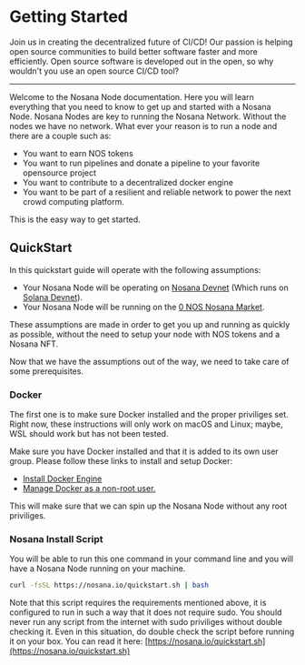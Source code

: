 # Getting Started

Join us in creating the decentralized future of CI/CD! Our passion is helping open source communities to build better software faster and more efficiently.
Open source software is developed out in the open, so why wouldn't you use an open source CI/CD tool?

---

Welcome to the Nosana Node documentation.
Here you will learn everything that you need to know to get up and started with a Nosana Node.
Nosana Nodes are key to running the Nosana Network.
Without the nodes we have no network.
What ever your reason is to run a node and there are a couple such as:

- You want to earn NOS tokens
- You want to run pipelines and donate a pipeline to your favorite opensource project
- You want to contribute to a decentralized docker engine
- You want to be part of a resilient and reliable network to power the next crowd computing platform.

This is the easy way to get started.

## QuickStart

In this quickstart guide will operate with the following assumptions:

- Your Nosana Node will be operating on [Nosana Devnet](https://devnet.nosana.io) (Which runs on [Solana Devnet](https://docs.solana.com/clusters#devnet)).
- Your Nosana Node will be running on the [0 NOS Nosana Market](https://devnet.nosana.io/markets/8fAB6xNLwQXDGUhoPtzeaJtppDvPA3VM7Fqb8xXnYhZM).

These assumptions are made in order to get you up and running as quickly as possible, without the need to setup your node with NOS tokens and a Nosana NFT.

Now that we have the assumptions out of the way, we need to take care of some prerequisites.

### Docker

The first one is to make sure Docker installed and the proper priviliges set.
Right now, these instructions will only work on macOS and Linux; maybe, WSL should work but has not been tested.

Make sure you have Docker installed and that it is added to its own user group. Please follow these links to install and setup Docker:

- [Install Docker Engine](https://docs.docker.com/engine/install/)
- [Manage Docker as a non-root user.](https://docs.docker.com/engine/install/linux-postinstall/#manage-docker-as-a-non-root-user)

This will make sure that we can spin up the Nosana Node without any root priviliges.

<!-- ### Pinata JWT

The second one is to get a Pinata JWT. This is needed to upload the results of the pipelines to IPFS.
You can get a Pinata JWT by signing up for a free account at [Pinata](https://pinata.cloud/).
After you have registered your account, you can get your Pinata JWT by going to your [Pinata Keys](https://app.pinata.cloud/keys) and clicking on the "New Key" tab. Browse through the dropdown menus to find the checkbox with `pinJSONToIPFS`, check it. Give your new API Key a name and Click on "Create Key" and you will be presented with your Pinata JWT. Copy this JWT and save it somewhere safe. We will be using it in a bit.

Now that we have the prerequisites out of the way, we can start setting up our Nosana Node. -->

### Nosana Install Script

You will be able to run this one command in your command line and you will have a Nosana Node running on your machine.

```bash
curl -fsSL https://nosana.io/quickstart.sh | bash
```

Note that this script requires the requirements mentioned above, it is configured to run in such a way that it does not require sudo.
You should never run any script from the internet with sudo priviliges without double checking it.
Even in this situation, do double check the script before running it on your box.
You can read it here: [https://nosana.io/quickstart.sh](https://nosana.io/quickstart.sh)
